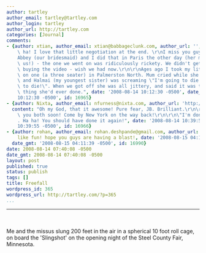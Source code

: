 ```yaml
---
author: tartley
author_email: tartley@tartley.com
author_login: tartley
author_url: http://tartley.com
categories: [Journal]
comments:
- {author: xtian, author_email: xtian@babbageclunk.com, author_url: '', content: "Ha\
    \ ha! I love that little negotiation at the end. \r\nI miss you guys!\r\n\r\n\
    Abbey (our bridesmaid) and I did that in Paris the other day (her mum shouted\
    \ us!) - the one we went on was ridiculously rickety. We didn't get sucked into\
    \ buying the video - wish we had now.\r\n\r\nAges ago I took my little sisters\
    \ on one (a three seater) in Palmerston North. Mum cried while she watched us,\
    \ and Halmai (my youngest sister) was screaming \"I'm going to die! I'm going\
    \ to die!\". When we got off she was all jittery, and said it was the coolest\
    \ thing she'd ever done.", date: '2008-08-14 10:12:30 -0500', date_gmt: '2008-08-14
    10:12:30 -0500', id: 16965}
- {author: Nixta, author_email: nfurness@nixta.com, author_url: 'http://nixtarolls.nixta.com',
  content: "Oh my God, that it awesome! Pure fear, JB. Brilliant.\r\n\r\nHope to see\
    \ you both soon! Come by New York on the way back!\r\n\r\n\"I'm done, thank you\"\
    . Ha ha! You should have done it again!", date: '2008-08-14 10:39:55 -0500', date_gmt: '2008-08-14
    10:39:55 -0500', id: 16966}
- {author: rohan, author_email: rohan.deshpande@gmail.com, author_url: '', content: looks
    like fun! hope you guys are having a blast!, date: '2008-08-15 04:11:39 -0500',
  date_gmt: '2008-08-15 04:11:39 -0500', id: 16990}
date: 2008-08-14 07:40:08 -0500
date_gmt: 2008-08-14 07:40:08 -0500
layout: post
published: true
status: publish
tags: []
title: Freefall
wordpress_id: 365
wordpress_url: http://tartley.com/?p=365
...
```

---

\
\
Me and the missus slung 200 feet in the air in a spherical 10 foot roll
cage, on board the 'Slingshot' on the opening night of the Steel County
Fair, Minnesota.
